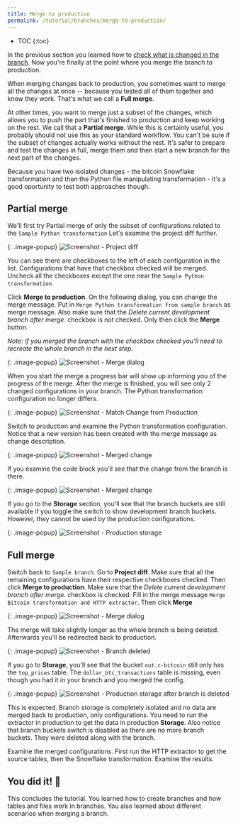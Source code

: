 ```yaml
---
title: Merge to production
permalink: /tutorial/branches/merge-to-production/
---
```


* TOC
{:toc}

In the previous section you learned how to [check what is changed in the branch](/tutorial/branches/project-diff/). Now you're finally at the point where you merge the branch to production. 


When merging changes back to production, you sometimes want to merge all the changes at once -- because you tested all of them together and know they work. That's what we call a **Full merge**. 

At other times, you want to merge just a subset of the changes, which allows you to push the part that's finished to production and keep working on the rest. We call that a **Partial merge**. While this is certainly useful, you probably should not use this as your standard workflow. You can't be sure if the subset of changes actually works without the rest. It's safer to prepare and test the changes in full, merge them and then start a new branch for the next part of the changes. 

Because you have two isolated changes - the bitcoin Snowflake transformation and then the Python file manipulating transformation - it's a good oportunity to test both approaches though.  

## Partial merge

We'll first try Partial merge of only the subset of configurations related to the `Sample Python transformation` Let's examine the project diff further. 

{: .image-popup}
![Screenshot - Project diff](/tutorial/branches/figures/merge-python-checkbox.png)

You can see there are checkboxes to the left of each configuration in the list. Configurations that have that checkbox checked will be merged. Uncheck all the checkboxes except the one near the `Sample Python transformation`.

Click **Merge to production**. On the following dialog, you can change the merge message. Put in `Merge Python transformation from sample branch` as merge message. Also make sure that the *Delete current development branch after merge.* checkbox is not checked. Only then click the **Merge** button.

*Note: If you merged the branch with the checkbox checked you'll need to recreate the whole branch in the next step.*  

{: .image-popup}
![Screenshot - Merge dialog](/tutorial/branches/figures/merge-python-dialog.png)

When you start the merge a progress bar will show up informing you of the progress of the merge. After the merge is finished, you will see only 2 changed configurations in your branch. The Python transformation configuration no longer differs.

{: .image-popup}
![Screenshot - Match Change from Production](/tutorial/branches/figures/partially-merged-branch.png)

Switch to production and examine the Python transformation configuration. Notice that a new version has been created with the merge message as change description. 

{: .image-popup}
![Screenshot - Merged change](/tutorial/branches/figures/merge-python-in-prod.png)

If you examine the code block you'll see that the change from the branch is there. 

{: .image-popup}
![Screenshot - Merged change](/tutorial/branches/figures/merge-python-in-prod-2.png)

If you go to the **Storage** section, you'll see that the branch buckets are still available if you toggle the switch to show development branch buckets. However, they cannot be used by the production configurations.

{: .image-popup}
![Screenshot - Production storage](/tutorial/branches/figures/merge-python-prod-storage.png)

## Full merge

Switch back to `Sample branch`. Go to **Project diff**. Make sure that all the remaining configurations have their respective checkboxes checked. Then click **Merge to production**. Make sure that the *Delete current development branch after merge.* checkbox is checked. Fill in the merge message `Merge Bitcoin transformation and HTTP extractor`. Then click **Merge** 

{: .image-popup}
![Screenshot - Merge dialog](/tutorial/branches/figures/merge-snflk-dialog.png)

The merge will take slightly longer as the whole branch is being deleted. Afterwards you'll be redirected back to production.

{: .image-popup}
![Screenshot - Branch deleted](/tutorial/branches/figures/branch-deleted.png)

If you go to **Storage**, you'll see that the bucket `out.c-bitcoin` still only has the `top_prices` table. The `dollar_btc_transactions` table is missing, even though you had it in your branch and you merged the config. 

{: .image-popup}
![Screenshot - Production storage after branch is deleted](/tutorial/branches/figures/branch-deleted-storage.png)

This is expected. Branch storage is completely isolated and no data are merged back to production, only configurations. You need to run the extractor in production to get the data in production **Storage**. Also notice that branch buckets switch is disabled as there are no more branch buckets. They were deleted along with the branch. 

Examine the merged configurations. First run the HTTP extractor to get the source tables, then the Snowflake transformation. Examine the results. 

## You did it! 🎉 

This concludes the tutorial. You learned how to create branches and how tables and files work in branches. You also learned about different scenarios when merging a branch. 
